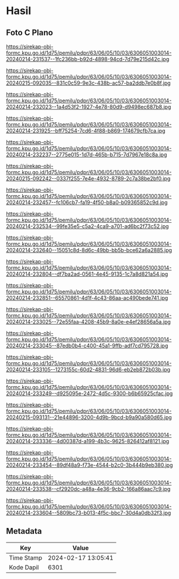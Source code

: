 # Hasil

## Foto C Plano

https://sirekap-obj-formc.kpu.go.id/1d75/pemilu/pdpr/63/06/05/10/03/6306051003014-20240214-231537--1fc236bb-b92d-4898-94cd-7d79e215d42c.jpg

https://sirekap-obj-formc.kpu.go.id/1d75/pemilu/pdpr/63/06/05/10/03/6306051003014-20240215-092035--831c0c59-9e3c-438b-ac57-ba2ddb7e0b8f.jpg

https://sirekap-obj-formc.kpu.go.id/1d75/pemilu/pdpr/63/06/05/10/03/6306051003014-20240214-232023--1a4d53f2-1927-4e78-80d9-d9498ec687b8.jpg

https://sirekap-obj-formc.kpu.go.id/1d75/pemilu/pdpr/63/06/05/10/03/6306051003014-20240214-231925--bff75254-7cd6-4f88-b869-174679cfb7ca.jpg

https://sirekap-obj-formc.kpu.go.id/1d75/pemilu/pdpr/63/06/05/10/03/6306051003014-20240214-232237--2775e015-1d7d-465b-b715-7d7967e18c8a.jpg

https://sirekap-obj-formc.kpu.go.id/1d75/pemilu/pdpr/63/06/05/10/03/6306051003014-20240215-092242--0337f255-7e4e-4932-8789-2c7a38be2bf0.jpg

https://sirekap-obj-formc.kpu.go.id/1d75/pemilu/pdpr/63/06/05/10/03/6306051003014-20240214-232457--fc106cb7-fa19-4f50-b8a0-b09365852c9d.jpg

https://sirekap-obj-formc.kpu.go.id/1d75/pemilu/pdpr/63/06/05/10/03/6306051003014-20240214-232534--99fe35e5-c5a2-4ca9-a701-ad6bc2f73c52.jpg

https://sirekap-obj-formc.kpu.go.id/1d75/pemilu/pdpr/63/06/05/10/03/6306051003014-20240214-232640--15051c8d-8d6c-49bb-bb5b-bce62a6a2885.jpg

https://sirekap-obj-formc.kpu.go.id/1d75/pemilu/pdpr/63/06/05/10/03/6306051003014-20240214-232804--df7ba2ad-0561-4e45-9135-1c7a8d821a54.jpg

https://sirekap-obj-formc.kpu.go.id/1d75/pemilu/pdpr/63/06/05/10/03/6306051003014-20240214-232851--65570861-4d1f-4c43-86aa-ac490bede741.jpg

https://sirekap-obj-formc.kpu.go.id/1d75/pemilu/pdpr/63/06/05/10/03/6306051003014-20240214-233025--72e55faa-4208-45b9-8a0e-e4ef28656a5a.jpg

https://sirekap-obj-formc.kpu.go.id/1d75/pemilu/pdpr/63/06/05/10/03/6306051003014-20240214-233045--87edb0b4-c400-45a1-9ffb-adf7cd795728.jpg

https://sirekap-obj-formc.kpu.go.id/1d75/pemilu/pdpr/63/06/05/10/03/6306051003014-20240214-233105--1273155c-60d2-4831-96d6-eb2eb872b03b.jpg

https://sirekap-obj-formc.kpu.go.id/1d75/pemilu/pdpr/63/06/05/10/03/6306051003014-20240214-233249--d925095e-2472-4d5c-9300-b6b65925cfac.jpg

https://sirekap-obj-formc.kpu.go.id/1d75/pemilu/pdpr/63/06/05/10/03/6306051003014-20240215-093131--21e44896-3200-4d9b-9bcd-b9a90a580d65.jpg

https://sirekap-obj-formc.kpu.go.id/1d75/pemilu/pdpr/63/06/05/10/03/6306051003014-20240214-233336--4d00387d-a199-4b3c-9625-826412af8121.jpg

https://sirekap-obj-formc.kpu.go.id/1d75/pemilu/pdpr/63/06/05/10/03/6306051003014-20240214-233454--89df48a9-f73e-4544-b2c0-3b444b9eb380.jpg

https://sirekap-obj-formc.kpu.go.id/1d75/pemilu/pdpr/63/06/05/10/03/6306051003014-20240214-233538--cf2920dc-a48a-4e36-9cb2-166a86aac7c9.jpg

https://sirekap-obj-formc.kpu.go.id/1d75/pemilu/pdpr/63/06/05/10/03/6306051003014-20240214-233604--5809bc73-b013-4f5c-bbc7-30d4a0db32f3.jpg


## Metadata

| Key        | Value               |
| ---------- | ------------------- |
| Time Stamp | 2024-02-17 13:05:41 |
| Kode Dapil | 6301                |



